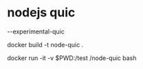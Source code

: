 # nodejs quic

--experimental-quic

docker build -t node-quic .

docker run -it -v $PWD:/test /node-quic bash